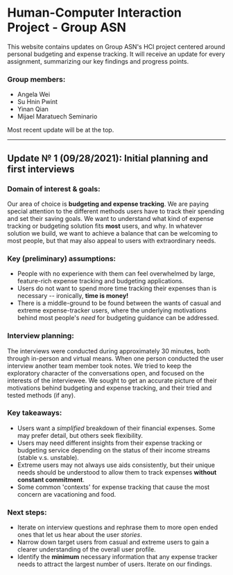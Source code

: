 
# Human-Computer Interaction Project - Group ASN 
This website contains updates on Group ASN's HCI project centered around personal budgeting and expense tracking. It will receive an update for every assignment, summarizing our key findings and progress points.

### Group members:
- Angela Wei
- Su Hnin Pwint
- Yinan Qian
- Mijael Maratuech Seminario

Most recent update will be at the top.

---

## Update № 1 (09/28/2021): Initial planning and first interviews

### Domain of interest & goals:
Our area of choice is **budgeting and expense tracking**. We are paying special attention to the different methods users have to track their spending and set their saving goals. We want to understand what kind of expense tracking or budgeting solution fits **most** users, and why. In whatever solution we build, we want to achieve a balance that can be welcoming to most people, but that may also appeal to users with extraordinary needs. 

### Key (preliminary) assumptions:
- People with no experience with them can feel overwhelmed by large, feature-rich expense tracking and budgeting applications.
- Users do not want to spend more time tracking their expenses than is necessary -- ironically, **time is money!**
- There is a middle-ground to be found between the wants of casual and extreme expense-tracker users, where the underlying motivations behind most people's _need_ for budgeting guidance can be addressed.

### Interview planning:
The interviews were conducted during approximately 30 minutes, both through in-person and virtual means. When one person conducted the user interview another team member took notes. We tried to keep the exploratory character of the conversations open, and focused on the interests of the interviewee. We sought to get  an accurate picture of their motivations behind budgeting and expense tracking, and their tried and tested methods (if any).

### Key takeaways:
- Users want a _simplified_ breakdown of their financial expenses. Some may prefer detail, but others seek flexibility.
- Users may need different insights from their expense tracking or budgeting service depending on the status of their income streams (stable v.s. unstable).
- Extreme users may not always use aids consistently, but their unique needs should be understood to allow them to track expenses **without constant commitment**.
- Some common 'contexts' for expense tracking that cause the most concern are vacationing and food.

### Next steps:
- Iterate on interview questions and rephrase them to more open ended ones that let us hear about the user _stories_.
- Narrow down target users from casual and extreme users to gain a clearer understanding of the overall user profile.
- Identify the **minimum** necessary information that any expense tracker needs to attract the largest number of users. Iterate on our findings.



